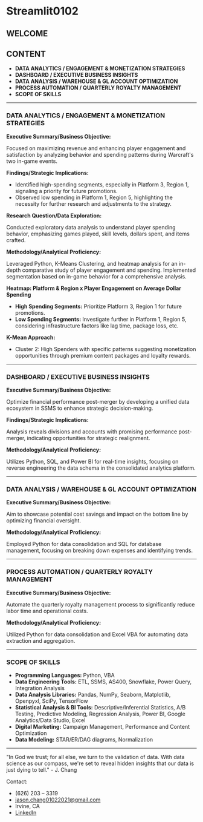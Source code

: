 # Streamlit0102

## WELCOME
## CONTENT

- **DATA ANALYTICS / ENGAGEMENT & MONETIZATION STRATEGIES**
- **DASHBOARD / EXECUTIVE BUSINESS INSIGHTS**
- **DATA ANALYSIS / WAREHOUSE & GL ACCOUNT OPTIMIZATION**
- **PROCESS AUTOMATION / QUARTERLY ROYALTY MANAGEMENT**
- **SCOPE OF SKILLS**

---

### DATA ANALYTICS / ENGAGEMENT & MONETIZATION STRATEGIES

**Executive Summary/Business Objective:**

Focused on maximizing revenue and enhancing player engagement and satisfaction by analyzing behavior and spending patterns during Warcraft's two in-game events.

**Findings/Strategic Implications:**

- Identified high-spending segments, especially in Platform 3, Region 1, signaling a priority for future promotions.
- Observed low spending in Platform 1, Region 5, highlighting the necessity for further research and adjustments to the strategy.

**Research Question/Data Exploration:**

Conducted exploratory data analysis to understand player spending behavior, emphasizing games played, skill levels, dollars spent, and items crafted.

**Methodology/Analytical Proficiency:**

Leveraged Python, K-Means Clustering, and heatmap analysis for an in-depth comparative study of player engagement and spending. Implemented segmentation based on in-game behavior for a comprehensive analysis.

**Heatmap: Platform & Region x Player Engagement on Average Dollar Spending**

- **High Spending Segments:** Prioritize Platform 3, Region 1 for future promotions.
- **Low Spending Segments:** Investigate further in Platform 1, Region 5, considering infrastructure factors like lag time, package loss, etc.

**K-Mean Approach:**

- Cluster 2: High Spenders with specific patterns suggesting monetization opportunities through premium content packages and loyalty rewards.

---

### DASHBOARD / EXECUTIVE BUSINESS INSIGHTS

**Executive Summary/Business Objective:**

Optimize financial performance post-merger by developing a unified data ecosystem in SSMS to enhance strategic decision-making.

**Findings/Strategic Implications:**

Analysis reveals divisions and accounts with promising performance post-merger, indicating opportunities for strategic realignment.

**Methodology/Analytical Proficiency:**

Utilizes Python, SQL, and Power BI for real-time insights, focusing on reverse engineering the data schema in the consolidated analytics platform.

---

### DATA ANALYSIS / WAREHOUSE & GL ACCOUNT OPTIMIZATION

**Executive Summary/Business Objective:**

Aim to showcase potential cost savings and impact on the bottom line by optimizing financial oversight.

**Methodology/Analytical Proficiency:**

Employed Python for data consolidation and SQL for database management, focusing on breaking down expenses and identifying trends.

---

### PROCESS AUTOMATION / QUARTERLY ROYALTY MANAGEMENT

**Executive Summary/Business Objective:**

Automate the quarterly royalty management process to significantly reduce labor time and operational costs.

**Methodology/Analytical Proficiency:**

Utilized Python for data consolidation and Excel VBA for automating data extraction and aggregation.

---

### SCOPE OF SKILLS

- **Programming Languages:** Python, VBA
- **Data Engineering Tools:** ETL, SSMS, AS400, Snowflake, Power Query, Integration Analysis
- **Data Analysis Libraries:** Pandas, NumPy, Seaborn, Matplotlib, Openpyxl, SciPy, TensorFlow
- **Statistical Analysis & BI Tools:** Descriptive/Inferential Statistics, A/B Testing, Predictive Modeling, Regression Analysis, Power BI, Google Analytics/Data Studio, Excel
- **Digital Marketing:** Campaign Management, Performance and Content Optimization
- **Data Modeling:** STAR/ER/DAG diagrams, Normalization

---

"In God we trust; for all else, we turn to the validation of data. With data science as our compass, we're set to reveal hidden insights that our data is just dying to tell." - J. Chang

Contact:
- (626) 203 – 3319
- jason.chang01022021@gmail.com
- Irvine, CA
- [LinkedIn](linkedin.com/in/jchang0102)
